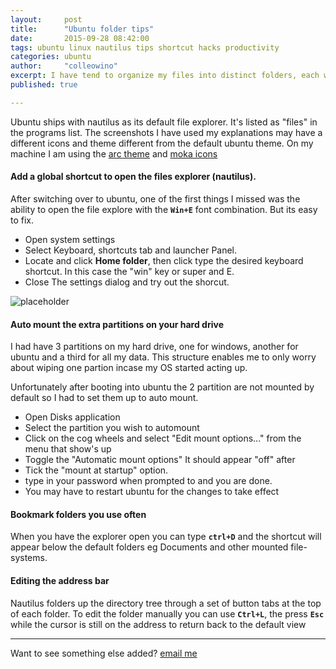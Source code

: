 ```yaml
---
layout:     post
title:      "Ubuntu folder tips"
date:       2015-09-28 08:42:00
tags: ubuntu linux nautilus tips shortcut hacks productivity 
categories: ubuntu
author:     "colleowino"
excerpt: I have tend to organize my files into distinct folders, each with a particular purpose. To get the most out of this, I utilize keyboard shortcuts among other things. Here I share my process.
published: true

---
```


Ubuntu ships with nautilus as its default file explorer. It's listed as "files" in the programs list. The screenshots I have used my explanations may have a different icons and theme different from the default ubuntu theme. On my machine I am using the [arc theme](https://github.com/horst3180/Arc-theme) and [moka icons](http://snwh.org/moka/moka-icon-theme/download/)

#### Add a global shortcut to open the files explorer (nautilus).

After switching over to ubuntu, one of the first things I missed was the ability to open the file explore with the **`Win+E`** font combination. But its easy to fix. 

- Open system settings
- Select Keyboard, shortcuts tab and launcher Panel.
- Locate and click **Home folder**, then click type the desired keyboard shortcut. In this case the "win" key or super and E. 
- Close The settings dialog and try out the shorcut.

![placeholder]({{site.base-url}}/img/ubuntu-keyboard-shortcuts.png "setting home folder keyboard shortcut")

#### Auto mount the extra partitions on your hard drive 

I had have 3 partitions on my hard drive, one for windows, another for ubuntu and a third for all my data. This structure enables me to only worry about wiping one partion incase my OS started acting up. 

Unfortunately after booting into ubuntu the 2 partition are not mounted by default so I had to set them up to auto mount.

- Open Disks application
- Select the partition you wish to automount
- Click on the cog wheels and select "Edit mount options..." from the menu that show's up
- Toggle the "Automatic mount options" It should appear "off" after
- Tick the "mount at startup" option.
- type in your password when prompted to and you are done.
- You may have to restart ubuntu for the changes to take effect

#### Bookmark folders you use often 

When you have the explorer open you can type **`ctrl+D`** and the shortcut will appear below the default folders eg Documents and other mounted file-systems.


#### Editing the address bar

Nautilus folders up the directory tree through a set of button tabs at the top of each folder. To edit the folder manually you can use **`Ctrl+L`**, the press **`Esc`** while the cursor is still on the address to return back to the default view 


 -----

Want to see something else added? <a href="mailto:colleowino@gmail.com?Subject=Hello">email me</a>

